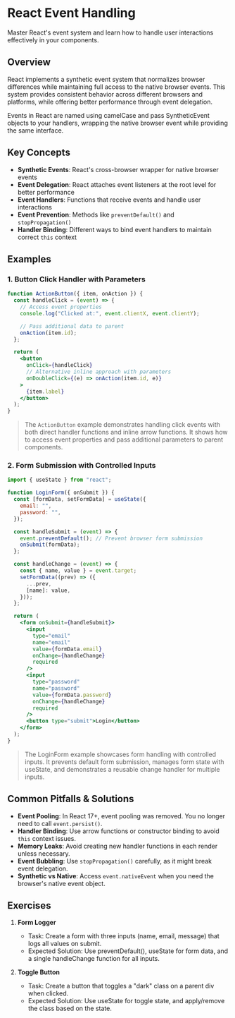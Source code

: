 # React Event Handling

Master React's event system and learn how to handle user interactions effectively in your components.

## Overview

React implements a synthetic event system that normalizes browser differences while maintaining full access to the native browser events. This system provides consistent behavior across different browsers and platforms, while offering better performance through event delegation.

Events in React are named using camelCase and pass SyntheticEvent objects to your handlers, wrapping the native browser event while providing the same interface.

## Key Concepts

- **Synthetic Events**: React's cross-browser wrapper for native browser events
- **Event Delegation**: React attaches event listeners at the root level for better performance
- **Event Handlers**: Functions that receive events and handle user interactions
- **Event Prevention**: Methods like `preventDefault()` and `stopPropagation()`
- **Handler Binding**: Different ways to bind event handlers to maintain correct `this` context

## Examples

### 1. Button Click Handler with Parameters

```jsx
function ActionButton({ item, onAction }) {
  const handleClick = (event) => {
    // Access event properties
    console.log("Clicked at:", event.clientX, event.clientY);

    // Pass additional data to parent
    onAction(item.id);
  };

  return (
    <button
      onClick={handleClick}
      // Alternative inline approach with parameters
      onDoubleClick={(e) => onAction(item.id, e)}
    >
      {item.label}
    </button>
  );
}
```

> The `ActionButton` example demonstrates handling click events with both direct handler functions and inline arrow functions. It shows how to access event properties and pass additional parameters to parent components.

### 2. Form Submission with Controlled Inputs

```jsx
import { useState } from "react";

function LoginForm({ onSubmit }) {
  const [formData, setFormData] = useState({
    email: "",
    password: "",
  });

  const handleSubmit = (event) => {
    event.preventDefault(); // Prevent browser form submission
    onSubmit(formData);
  };

  const handleChange = (event) => {
    const { name, value } = event.target;
    setFormData((prev) => ({
      ...prev,
      [name]: value,
    }));
  };

  return (
    <form onSubmit={handleSubmit}>
      <input
        type="email"
        name="email"
        value={formData.email}
        onChange={handleChange}
        required
      />
      <input
        type="password"
        name="password"
        value={formData.password}
        onChange={handleChange}
        required
      />
      <button type="submit">Login</button>
    </form>
  );
}
```

> The LoginForm example showcases form handling with controlled inputs. It prevents default form submission, manages form state with useState, and demonstrates a reusable change handler for multiple inputs.

## Common Pitfalls & Solutions

- **Event Pooling**: In React 17+, event pooling was removed. You no longer need to call `event.persist()`.
- **Handler Binding**: Use arrow functions or constructor binding to avoid `this` context issues.
- **Memory Leaks**: Avoid creating new handler functions in each render unless necessary.
- **Event Bubbling**: Use `stopPropagation()` carefully, as it might break event delegation.
- **Synthetic vs Native**: Access `event.nativeEvent` when you need the browser's native event object.

## Exercises

1. **Form Logger**

   - Task: Create a form with three inputs (name, email, message) that logs all values on submit.
   - Expected Solution: Use preventDefault(), useState for form data, and a single handleChange function for all inputs.

2. **Toggle Button**
   - Task: Create a button that toggles a "dark" class on a parent div when clicked.
   - Expected Solution: Use useState for toggle state, and apply/remove the class based on the state.

